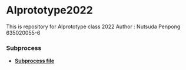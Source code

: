 ﻿# AIprototype2022
 This is repository for AIprototype class 2022 
 Author : Nutsuda Penpong 635020055-6
 
 
 
 ### Subprocess
* **[Subprocess file](https://github.com/Nutsudapenpong/AIprototype2022/blob/main/testsubprocess.py)**

